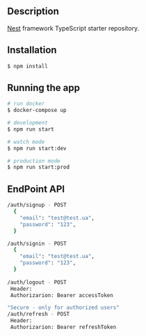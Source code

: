
[circleci-image]: https://img.shields.io/circleci/build/github/nestjs/nest/master?token=abc123def456
[circleci-url]: https://circleci.com/gh/nestjs/nest
  

## Description

[Nest](https://github.com/nestjs/nest) framework TypeScript starter repository.

## Installation

```bash
$ npm install
```

## Running the app

```bash
# run docker
$ docker-compose up    

# development
$ npm run start

# watch mode
$ npm run start:dev

# production mode
$ npm run start:prod
```

## EndPoint API

```bash
/auth/signup - POST
  {
    "email": "test@test.ua",
    "password": "123",
  }  

/auth/signin - POST
  {
    "email": "test@test.ua",
    "password": "123",
  }
  
/auth/logout - POST
 Header: 
 Authorizarion: Bearer accessToken

"Secure - only for authorized users"
/auth/refresh - POST
 Header: 
 Authorizarion: Bearer refreshToken
```